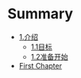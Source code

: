 # Summary

* [1.介绍](README.md)
   * [1.1目标](11mu_biao.md)
   * [1.2准备开始](12zhun_bei_kai_shi.md)
* [First Chapter](chapter1.md)

